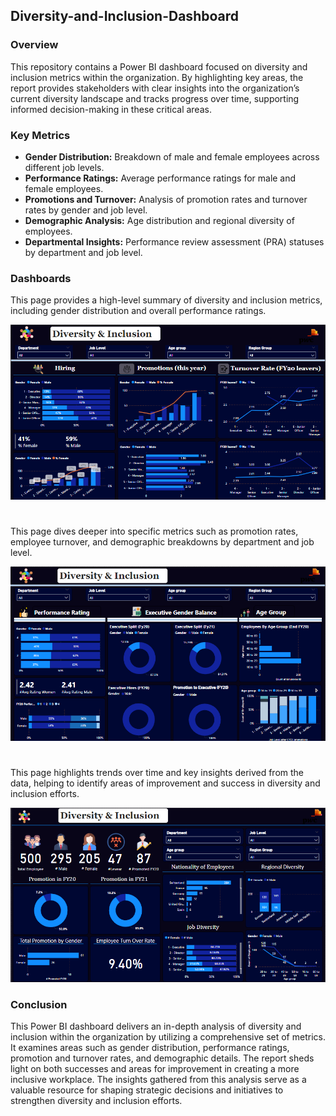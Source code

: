 ## Diversity-and-Inclusion-Dashboard
### Overview
This repository contains a Power BI dashboard focused on diversity and inclusion metrics within the organization. By highlighting key areas, the report provides stakeholders with clear insights into the organization’s current diversity landscape and tracks progress over time, supporting informed decision-making in these critical areas.
### Key Metrics
- **Gender Distribution:** Breakdown of male and female employees across different job levels.
- **Performance Ratings:** Average performance ratings for male and female employees.
- **Promotions and Turnover:** Analysis of promotion rates and turnover rates by gender and job level.
- **Demographic Analysis:** Age distribution and regional diversity of employees.
- **Departmental Insights:** Performance review assessment (PRA) statuses by department and job level.

### Dashboards
This page provides a high-level summary of diversity and inclusion metrics, including gender distribution and overall performance ratings.

![Logo](./Images/Page1.png)
#
This page dives deeper into specific metrics such as promotion rates, employee turnover, and demographic breakdowns by department and job level.

![Logo](./Images/Page2.png)
#
This page highlights trends over time and key insights derived from the data, helping to identify areas of improvement and success in diversity and inclusion efforts.

![Logo](./Images/Page3.png)

### Conclusion
This Power BI dashboard delivers an in-depth analysis of diversity and inclusion within the organization by utilizing a comprehensive set of metrics. It examines areas such as gender distribution, performance ratings, promotion and turnover rates, and demographic details. The report sheds light on both successes and areas for improvement in creating a more inclusive workplace. The insights gathered from this analysis serve as a valuable resource for shaping strategic decisions and initiatives to strengthen diversity and inclusion efforts.





